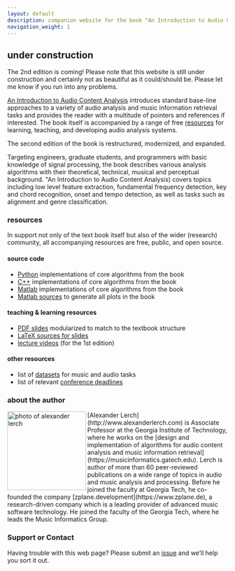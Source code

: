 ```yaml
---
layout: default
description: companion website for the book "An Introduction to Audio Content Analysis"
navigation_weight: 1
---
```


## under construction
The 2nd edition is coming! Please note that this website is still under construction and certainly not as beautiful as it could/should be. Please let me know if you run into any problems.

[An Introduction to Audio Content Analysis](http://ieeexplore.ieee.org/servlet/opac?bknumber=6266785) introduces standard base-line approaches to a variety of audio analysis and music information retrieval tasks and provides the reader with a multitude of pointers and references if interested. The book itself is accompanied by a range of free [resources](#resources) for learning, teaching, and developing audio analysis systems. 

The second edition of the book is restructured, modernized, and expanded.

Targeting engineers, graduate students, and programmers with basic knowledge of signal processing, the book describes various analysis algorithms with their theoretical, technical, musical and perceptual background. "An Introduction to Audio Content Analysis) covers topics including low level feature extraction, fundamental frequency detection, key and chord recognition, onset and tempo detection, as well as tasks such as alignment and genre classification.

### resources

In support not only of the text book itself but also of the wider (research) community, all accompanying resources are free, public, and open source. 

#### source code

* [Python](https://github.com/alexanderlerch/pyACA) implementations of core algorithms from the book
* [C++](https://github.com/alexanderlerch/libACA) implementations of core algorithms from the book
* [Matlab](https://github.com/alexanderlerch/ACA-Code) implementations of core algorithms from the book
* [Matlab sources](https://github.com/alexanderlerch/ACA-Plots) to generate all plots in the book

#### teaching & learning resources

* [PDF slides](https://github.com/alexanderlerch/ACA-Slides) modularized to match to the textbook structure
* [LaTeX sources for slides](https://github.com/alexanderlerch/ACA-Slides) 
* [lecture videos](https://www.audiocontentanalysis.org/class) (for the 1st edition)

#### other resources

* list of [datasets](https://www.audiocontentanalysis.org/datasets) for music and audio tasks
* list of relevant [conference deadlines](http://mir-conferences.audiocontentanalysis.org)

### about the author

<img align="left" src="img/lerch.png" alt="photo of alexander lerch" width="180"/>
[Alexander Lerch](http://www.alexanderlerch.com) is Associate Professor at the Georgia Institute of Technology, where he works on the [design and implementation of algorithms for audio content analysis and music information retrieval](https://musicinformatics.gatech.edu). Lerch is author of more than 60 peer-reviewed publications on a wide range of topics in audio and music analysis and processing.
Before he joined the faculty at Georgia Tech, he co-founded the company [zplane.development](https://www.zplane.de), a research-driven company which is a leading provider of advanced music software technology.
He joined the faculty of the Georgia Tech, where he leads the Music Informatics Group.

### Support or Contact

Having trouble with this web page? Please submit an [issue](https://github.com/alexanderlerch/audiocontentanalysis.org/issues) and we’ll help you sort it out.